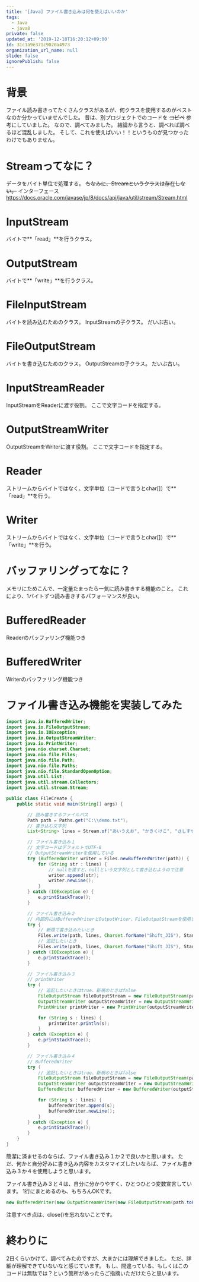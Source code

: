 ```yaml
---
title: '[Java] ファイル書き込みは何を使えばいいのか'
tags:
  - Java
  - java8
private: false
updated_at: '2019-12-18T16:20:12+09:00'
id: 31c1a9e371c9020a4973
organization_url_name: null
slide: false
ignorePublish: false
---
```

# 背景
ファイル読み書きってたくさんクラスがあるが、何クラスを使用するのがベストなのか分かっていませんでした。
昔は、別プロジェクトでのコードを ~~コピペ~~ 参考にしていました。
なので、調べてみました。
結論から言うと、調べれば調べるほど混乱しました。
そして、これを使えばいい！！というものが見つかったわけでもありません。

# Streamってなに？
データをバイト単位で処理する。
~~ちなみに、Streamというクラスは存在しない。~~
インターフェース
https://docs.oracle.com/javase/jp/8/docs/api/java/util/stream/Stream.html

# InputStream
バイトで**「read」**を行うクラス。

# OutputStream
バイトで**「write」**を行うクラス。

# FileInputStream
バイトを読み込むためのクラス。
InputStreamの子クラス。
だいぶ古い。

# FileOutputStream
バイトを書き込むためのクラス。
OutputStreamの子クラス。
だいぶ古い。

# InputStreamReader
InputStreamをReaderに渡す役割。
ここで文字コードを指定する。

# OutputStreamWriter
OutputStreamをWriterに渡す役割。
ここで文字コードを指定する。

# Reader
ストリームからバイトではなく、文字単位（コードで言うとchar[]）で**「read」**を行う。

# Writer
ストリームからバイトではなく、文字単位（コードで言うとchar[]）で**「write」**を行う。

# バッファリングってなに？
メモリにためこんで、一定量たまったら一気に読み書きする機能のこと。
これにより、1バイトずつ読み書きするパフォーマンスが良い。

# BufferedReader
Readerのバッファリング機能つき

# BufferedWriter
Writerのバッファリング機能つき


# ファイル書き込み機能を実装してみた

```java
import java.io.BufferedWriter;
import java.io.FileOutputStream;
import java.io.IOException;
import java.io.OutputStreamWriter;
import java.io.PrintWriter;
import java.nio.charset.Charset;
import java.nio.file.Files;
import java.nio.file.Path;
import java.nio.file.Paths;
import java.nio.file.StandardOpenOption;
import java.util.List;
import java.util.stream.Collectors;
import java.util.stream.Stream;

public class FileCreate {
    public static void main(String[] args) {

        // 読み書きするファイルパス
        Path path = Paths.get("C:\\demo.txt");
        // 書き込む文字列
        List<String> lines = Stream.of("あいうえお", "かきくけこ", "さしすせそ").collect(Collectors.toList());

        // ファイル書き込み１
        // 文字コードはデフォルトでUTF-8
        // OutputStreamWriterを使用している
        try (BufferedWriter writer = Files.newBufferedWriter(path)) {
            for (String str : lines) {
                // nullを渡すと、nullという文字列として書き込むようので注意
                writer.append(str);
                writer.newLine();
            }
        } catch (IOException e) {
            e.printStackTrace();
        }

        // ファイル書き込み２
        // 内部的にはBufferedWriterとOutputWriter、FileOutputStreamを使用している
        try {
            // 新規で書き込みたいとき
            Files.write(path, lines, Charset.forName("Shift_JIS"), StandardOpenOption.WRITE);
            // 追記したいとき
            Files.write(path, lines, Charset.forName("Shift_JIS"), StandardOpenOption.APPEND);
        } catch (IOException e) {
            e.printStackTrace();
        }

        // ファイル書き込み３
        // printWriter
        try (
            // 追記したいときはtrue、新規のときはfalse
            FileOutputStream fileOutputStream = new FileOutputStream(path.toFile(), true);
            OutputStreamWriter outputStreamWriter = new OutputStreamWriter(fileOutputStream, Charset.forName("Shift_JIS"));
            PrintWriter printWriter = new PrintWriter(outputStreamWriter)) {

            for (String s : lines) {
                printWriter.println(s);
            }
        } catch (Exception e) {
            e.printStackTrace();
        }

        // ファイル書き込み４
        // BufferedWriter
        try (
            // 追記したいときはtrue、新規のときはfalse
            FileOutputStream fileOutputStream = new FileOutputStream(path.toFile(), true);
            OutputStreamWriter outputStreamWriter = new OutputStreamWriter(fileOutputStream, Charset.forName("Shift_JIS"));
            BufferedWriter bufferedWriter = new BufferedWriter(outputStreamWriter)) {

            for (String s : lines) {
                bufferedWriter.append(s);
                bufferedWriter.newLine();
            }
        } catch (Exception e) {
            e.printStackTrace();
        }
    }
}
```

簡潔に済ませるのならば、ファイル書き込み１か２で良いかと思います。
ただ、何かと自分好みに書き込み内容をカスタマイズしたいならば、ファイル書き込み３か４を使用しようと思います。

ファイル書き込み３と４は、自分に分かりやすく、ひとつひとつ変数宣言しています。
1行にまとめるのも、もちろんOKです。

```java
new BufferedWriter(new OutputStreamWriter(new FileOutputStream(path.toFile(), true), Charset.forName("Shift_JIS")));
```

注意すべき点は、close()を忘れないことです。

# 終わりに

2日くらいかけて、調べてみたのですが、大まかには理解できました。
ただ、詳細が理解できていないなと感じています。
もし、間違っている、もしくはこのコードは無駄では？という箇所があったらご指摘いただけたらと思います。
